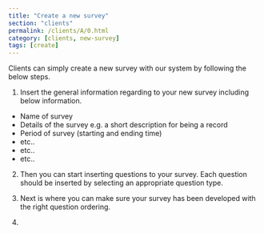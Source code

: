 ```yaml
---
title: "Create a new survey"
section: "clients"
permalink: /clients/A/0.html
category: [clients, new-survey]
tags: [create]
---
```


Clients can simply create a new survey with our system by following the below steps.

1. Insert the general information regarding to your new survey including below information.
- Name of survey
- Details of the survey e.g. a short description for being a record
- Period of survey (starting and ending time)
- etc..
- etc..
- etc..

2. Then you can start inserting questions to your survey. Each question should be inserted by selecting an appropriate question type.

3. Next is where you can make sure your survey has been developed with the right question ordering.

4.
